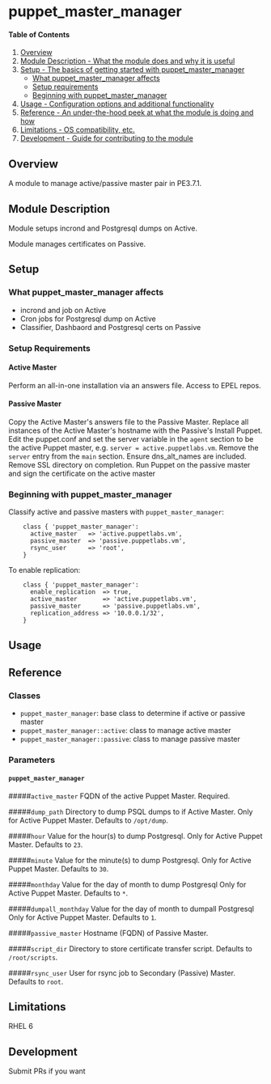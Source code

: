 # puppet_master_manager

#### Table of Contents

1. [Overview](#overview)
2. [Module Description - What the module does and why it is useful](#module-description)
3. [Setup - The basics of getting started with puppet_master_manager](#setup)
    * [What puppet_master_manager affects](#what-puppet_master_manager-affects)
    * [Setup requirements](#setup-requirements)
    * [Beginning with puppet_master_manager](#beginning-with-puppet_master_manager)
4. [Usage - Configuration options and additional functionality](#usage)
5. [Reference - An under-the-hood peek at what the module is doing and how](#reference)
5. [Limitations - OS compatibility, etc.](#limitations)
6. [Development - Guide for contributing to the module](#development)

## Overview

A module to manage active/passive master pair in PE3.7.1.

## Module Description

Module setups incrond and Postgresql dumps on Active.

Module manages certificates on Passive.

## Setup

### What puppet_master_manager affects

* incrond and job on Active
* Cron jobs for Postgresql dump on Active
* Classifier, Dashbaord and Postgresql certs on Passive

### Setup Requirements

#### Active Master

Perform an all-in-one installation via an answers file.
Access to EPEL repos.

#### Passive Master

Copy the Active Master's answers file to the Passive Master.
Replace all instances of the Active Master's hostname with the Passive's
Install Puppet.
Edit the puppet.conf and set the server variable in the `agent` section to be
the active Puppet master, e.g. `server = active.puppetlabs.vm`.
Remove the `server` entry from the `main` section.
Ensure dns_alt_names are included.
Remove SSL directory on completion.
Run Puppet on the passive master and sign the certificate on the active master

### Beginning with puppet_master_manager

Classify active and passive masters with `puppet_master_manager`:

```puppet
    class { 'puppet_master_manager':
      active_master   => 'active.puppetlabs.vm',
      passive_master  => 'passive.puppetlabs.vm',
      rsync_user      => 'root',
    }
```

To enable replication:

```puppet
    class { 'puppet_master_manager':
      enable_replication  => true,
      active_master       => 'active.puppetlabs.vm',
      passive_master      => 'passive.puppetlabs.vm',
      replication_address => '10.0.0.1/32',
    }
```    

## Usage

## Reference

### Classes
* `puppet_master_manager`: base class to determine if active or passive master
* `puppet_master_manager::active`: class to manage active master
* `puppet_master_manager::passive`: class to manage passive master

### Parameters

#### `puppet_master_manager`

#####`active_master`
 FQDN of the active Puppet Master.
 Required.

#####`dump_path`
 Directory to dump PSQL dumps to if Active Master.
 Only for Active Puppet Master.
 Defaults to `/opt/dump`.

#####`hour`
 Value for the hour(s) to dump Postgresql.
 Only for Active Puppet Master.
 Defaults to `23`.

#####`minute`
 Value for the minute(s) to dump Postgresql.
 Only for Active Puppet Master.
 Defaults to `30`.

#####`monthday`
 Value for the day of month to dump Postgresql
 Only for Active Puppet Master.
 Defaults to `*`.

#####`dumpall_monthday`
 Value for the day of month to dumpall Postgresql
 Only for Active Puppet Master.
 Defaults to `1`.

#####`passive_master`
 Hostname (FQDN) of Passive Master.

#####`script_dir`
Directory to store certificate transfer script.
Defaults to `/root/scripts`.

#####`rsync_user`
User for rsync job to Secondary (Passive) Master.
Defaults to `root`.

## Limitations

RHEL 6

## Development

Submit PRs if you want

